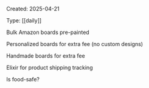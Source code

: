 Created: 2025-04-21

Type: [[daily]]

Bulk Amazon boards pre-painted

Personalized boards for extra fee (no custom designs)

Handmade boards for extra fee

Elixir for product shipping tracking

Is food-safe?